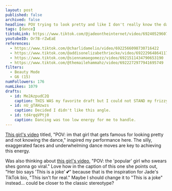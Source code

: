 ```yaml
---
layout: post
published: false
archived: false
headline: POV trying to look pretty and like I don't really know the dance
tags: [dance]
tiktokLink: https://www.tiktok.com/@jadeontheinternet/video/6924052960708168965
youtubeID: Or7B-rZwEaE
references:
  - https://www.tiktok.com/@charlidamelio/video/6922566098730716422
  - https://www.tiktok.com/@addisonelizabethriecke/video/6922296486411717893
  - https://www.tiktok.com/@siennamaegomezz/video/6921511434790653190
  - https://www.tiktok.com/@themailehammahz/video/6922272977941695749
filters:
  - Beauty Mode
  - G6 (15)
numFollowers: 176
numLikes: 1079
drafts:
  - id: Me2AzpudC2Q
    caption: THIS WAS my favorite draft but I could not STAND my frizzy hair.
  - id: nU_gTAHzwzs
    caption: Decided I didn't like this angle.
  - id: td4rqqVPtj0
    caption: Dancing was too low energy for me to handle.
---
```


[This girl's video](https://www.tiktok.com/@benitariley/video/6922897971356912901) titled, "POV: im that girl that gets famous for looking pretty and not knowing the dance," inspired my performance here. The silly, exaggerated faces and underwhelming dance moves are key to achieving this energy.

Was also thinking about [this girl's video](https://www.tiktok.com/@kali_rae/video/6916900050199170310), "POV: the 'popular' girl who swears shes gonna go viral." Love how in the caption of this one she points out, "Her bio says 'This is a joke' 💕" because that is the inspiration for Jade's TikTok bio, "This isn't for real." Maybe I should change it to "This is a joke" instead... could be closer to the classic stereotype?
